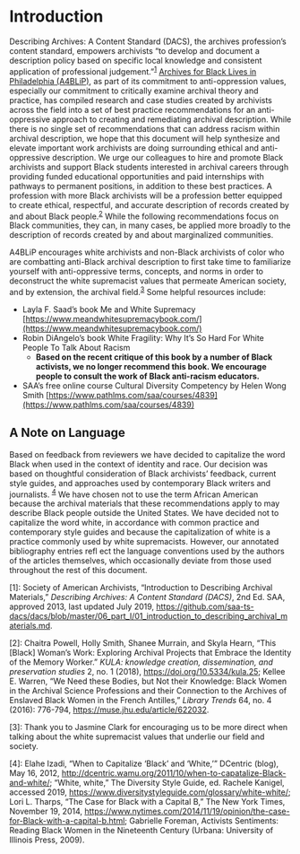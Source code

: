 # Introduction

Describing Archives: A Content Standard (DACS), the archives profession’s content standard, empowers archivists “to develop and document a description policy based on specific local knowledge and consistent application of professional judgement.”<sup>[1](#myfootnote1)</sup> [Archives for Black Lives in Philadelphia (A4BLiP)](https://archivesforblacklives.wordpress.com/), as part of its commitment to anti-oppression values, especially our commitment to critically examine archival theory and practice, has compiled research and case studies created by archivists across the field into a set of best practice recommendations for an anti-oppressive approach to creating and remediating archival description. While there is no single set of recommendations that can address racism within archival description, we hope that this document will help synthesize and elevate important work archivists are doing surrounding ethical and anti-oppressive description. We urge our colleagues to hire and promote Black archivists and support Black students interested in archival careers through providing funded educational opportunities and paid internships with pathways to permanent positions, in addition to these best practices. A profession with more Black archivists will be a profession better equipped to create ethical, respectful, and accurate description of records created by and about Black people.<sup>[2](#myfootnote2)</sup> While the following recommendations focus on Black communities, they can, in many cases, be applied more broadly to the description of records created by and about marginalized communities. 

A4BLiP encourages white archivists and non-Black archivists of color who are combatting anti-Black archival description to first take time to familiarize yourself with anti-oppressive terms, concepts, and norms in order to deconstruct the white supremacist values that permeate American society, and by extension, the archival field.<sup>[3](#myfootnote3)</sup> Some helpful resources include: 
* Layla F. Saad’s book Me and White Supremacy [https://www.meandwhitesupremacybook.com/](https://www.meandwhitesupremacybook.com/) 
* Robin DiAngelo’s book White Fragility: Why It’s So Hard For White People To Talk About Racism 
  * **Based on the recent critique of this book by a number of Black activists, we no longer recommend this book. We encourage people to consult the work of Black anti-racism educators.** 
* SAA’s free online course Cultural Diversity Competency by Helen Wong Smith [https://www.pathlms.com/saa/courses/4839](https://www.pathlms.com/saa/courses/4839)

## A Note on Language

Based on feedback from reviewers we have decided to capitalize the word Black when used in the context of identity and race. Our decision was based on thoughtful consideration of Black archivists’ feedback, current style guides, and approaches used by contemporary Black writers and journalists. <sup>[4](#myfootnote4)</sup> We have chosen not to use the term African American because the archival materials that these recommendations apply to may describe Black people outside the United States. We have decided not to capitalize the word white, in accordance with common practice and contemporary style guides and because the capitalization of white is a practice commonly used by white supremacists. However, our annotated bibliography entries refl ect the language conventions used by the authors of the articles themselves, which occasionally deviate from those used throughout the rest of this document.

<a name="myfootnote1">[1]</a>: Society of American Archivists, “Introduction to Describing Archival Materials,” *Describing Archives: A
Content Standard (DACS)*, 2nd Ed. SAA, approved 2013, last updated July 2019,
https://github.com/saa-ts-dacs/dacs/blob/master/06_part_I/01_introduction_to_describing_archival_materials.md. 

<a name="myfootnote2">[2]</a>: Chaitra Powell, Holly Smith, Shanee Murrain, and Skyla Hearn, “This \[Black] Woman’s Work: Exploring Archival Projects that Embrace the Identity of the Memory Worker.” *KULA: knowledge creation, dissemination, and preservation studies* 2, no. 1 (2018), https://doi.org/10.5334/kula.25; Kellee E. Warren, “We Need these Bodies, but Not their Knowledge: Black Women in the Archival Science Professions and their Connection to the Archives of Enslaved Black Women in the French Antilles,” *Library Trends* 64, no. 4 (2016): 776-794, https://muse.jhu.edu/article/622032.

<a name="myfootnote3">[3]</a>: Thank you to Jasmine Clark for encouraging us to be more direct when talking about the white supremacist values that underlie our
field and society.

<a name="myfootnote4">[4]</a>: Elahe Izadi, “When to Capitalize ‘Black’ and ‘White,’” DCentric (blog), May 16, 2012, http://dcentric.wamu.org/2011/10/when-to-capatalize-Black-and-white/; “White, white,” The Diversity Style Guide, ed. Rachele Kanigel, accessed 2019, https://www.diversitystyleguide.com/glossary/white-white/; Lori L. Tharps, “The Case for Black with a Capital B,” The New York Times, November 19, 2014, https://www.nytimes.com/2014/11/19/opinion/the-case-for-Black-with-a-capital-b.html; Gabrielle Foreman, Activists Sentiments: Reading Black Women in the Nineteenth Century (Urbana: University of Illinois Press, 2009).
